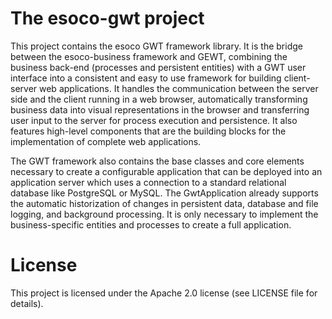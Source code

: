 # The esoco-gwt project

This project contains the esoco GWT framework library. It is the bridge between the esoco-business framework and GEWT, combining the business back-end (processes and persistent entities) with a GWT user interface into a consistent and easy to use framework for building client-server web applications. It handles the communication between the server side and the client running in a web browser, automatically transforming business data into visual representations in the browser and transferring user input to the server for process execution and persistence. It also features high-level components that are the building blocks for the implementation of complete web applications.

The GWT framework also contains the base classes and core elements necessary to create a configurable application that can be deployed into an application server which uses a connection to a standard relational database like PostgreSQL or MySQL. The GwtApplication already supports the automatic historization of changes in persistent data, database and file logging, and background processing. It is only necessary to implement the business-specific entities and processes to create a full application.

# License

This project is licensed under the Apache 2.0 license (see LICENSE file for details).  